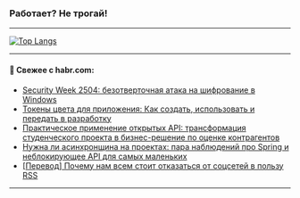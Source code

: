 ### Работает? Не трогай!

---
<!--
#### 🛠️ Technical stack:

![Java](https://img.shields.io/badge/Java-informational?logo=Oracle&style=flat&logoColor=white&color=FF4500)
![Kotlin](https://img.shields.io/badge/Kotlin-informational?logo=Kotlin&style=flat&logoColor=white&color=774D97)
![TS](https://img.shields.io/badge/TypeScript-informational?logo=typeScript&style=flat&logoColor=black&color=017acc)
![Python](https://img.shields.io/badge/Python-informational?logo=Python&style=flat&logoColor=black&color=ffdd54) <br>
![Spring](https://img.shields.io/badge/Spring-informational?logo=Spring&style=flat&logoColor=white&color=6DB33F) 
![SpringBoot](https://img.shields.io/badge/SpringBoot-informational?logo=SpringBoot&style=flat&logoColor=white&color=6DB33F)
![Nest](https://img.shields.io/badge/NestJS-informational?logo=NestJS&style=flat&logoColor=white&color=E0234E) 
![NodeJS](https://img.shields.io/badge/NodeJS-informational?logo=node.js&style=flat&logoColor=white&color=70A760)<br>
![PostgreSQL](https://img.shields.io/badge/PostgreSQL-informational?logo=PostgreSQL&style=flat&logoColor=white&color=DAA520)
![MongoDB](https://img.shields.io/badge/MongoDB-informational?logo=MongoDB&style=flat&logoColor=white&color=870000)
![Apache](https://img.shields.io/badge/Apache-informational?logo=apache&style=flat&logoColor=white&color=f74e28)

___ 
-->

<!--- #### 🛠️ : --->

[![Top Langs](https://github-readme-stats-82jvfl3w3-advtsettinggmailcoms-projects.vercel.app/api/top-langs/?username=zloylis&langs_count=10&hide_title=true&title_color=e6edf3&size_weight=0.5&count_weight=0.5&layout=compact&hide_progress=true&hide_border=true&theme=dracula)](https://github.com/zloylis)

<!---


####  :octocat:&nbsp;&nbsp; Статистика:

![GitHub stats](https://github-readme-stats-u2qms2cxw-advtsettinggmailcoms-projects.vercel.app/api?username=zloylis&show_icons=true&hide_border=true&theme=dracula&title_color=e6edf3&include_all_commits=true&count_private=true&hide_rank=false&hide_title=true&rank_icon=github)
-->
---

#### 💬 Свежее с habr.com:

<!-- BLOG-POST-LIST:START -->
- [Security Week 2504: безотверточная атака на шифрование в Windows](https://habr.com/ru/companies/kaspersky/articles/875042/?utm_source=habrahabr&utm_medium=rss&utm_campaign=875042)
- [Токены цвета для приложения: Как создать, использовать и передать в разработку](https://habr.com/ru/articles/875098/?utm_source=habrahabr&utm_medium=rss&utm_campaign=875098)
- [Практическое применение открытых API: трансформация студенческого проекта в бизнес-решение по оценке контрагентов](https://habr.com/ru/articles/875092/?utm_source=habrahabr&utm_medium=rss&utm_campaign=875092)
- [Нужна ли асинхронщина на проектах: пара наблюдений про Spring и неблокирующее API для самых маленьких](https://habr.com/ru/companies/maxilect/articles/875064/?utm_source=habrahabr&utm_medium=rss&utm_campaign=875064)
- [[Перевод] Почему нам всем стоит отказаться от соцсетей в пользу RSS](https://habr.com/ru/companies/ruvds/articles/874948/?utm_source=habrahabr&utm_medium=rss&utm_campaign=874948)
<!-- BLOG-POST-LIST:END -->

---
